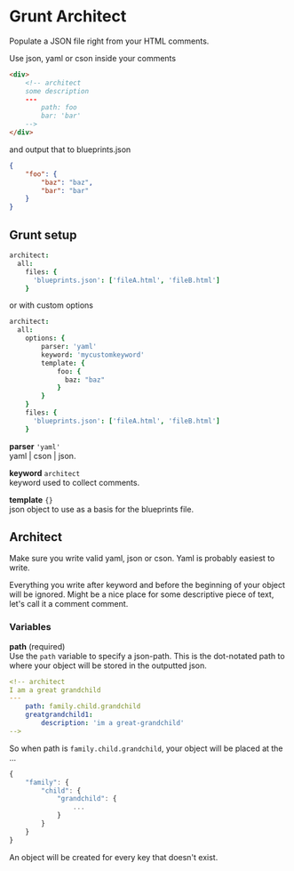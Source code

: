 # Grunt Architect
Populate a JSON file right from your HTML comments.

Use json, yaml or cson inside your comments

```html
<div>
    <!-- architect
    some description
    ---
        path: foo
        bar: 'bar'
    -->
</div>
```

and output that to blueprints.json

```json
{
    "foo": {
        "baz": "baz",
        "bar": "bar"
    }
}
```


## Grunt setup

```coffeescript
architect:
  all:
    files: {
      'blueprints.json': ['fileA.html', 'fileB.html']
    }
```

or with custom options

```coffeescript
architect:
  all:
    options: {
        parser: 'yaml'
        keyword: 'mycustomkeyword'
        template: {
            foo: {
              baz: "baz"
            }
        }
    }
    files: {
      'blueprints.json': ['fileA.html', 'fileB.html']
    }
```

__parser__ `'yaml'`<br>
yaml | cson | json.

__keyword__ `architect`<br>
keyword used to collect comments.

__template__ `{}`<br>
json object to use as a basis for the blueprints file.



## Architect

Make sure you write valid yaml, json or cson. Yaml is probably easiest to write. 

Everything you write after keyword and before the beginning of your object will be ignored. Might be a nice place for some descriptive piece of text, let's call it a comment comment.

### Variables
__path__ (required) <br>
Use the `path` variable to specify a json-path. This is the dot-notated path to where your object will be stored in the outputted json.

```yaml
<!-- architect
I am a great grandchild
---
    path: family.child.grandchild
    greatgrandchild1:
        description: 'im a great-grandchild'
-->
```

So when path is `family.child.grandchild`, your object will be placed at the ...

```js
{
    "family": {
        "child": {
            "grandchild": {
                ...
            }
        }
    }
}
```

An object will be created for every key that doesn't exist. 